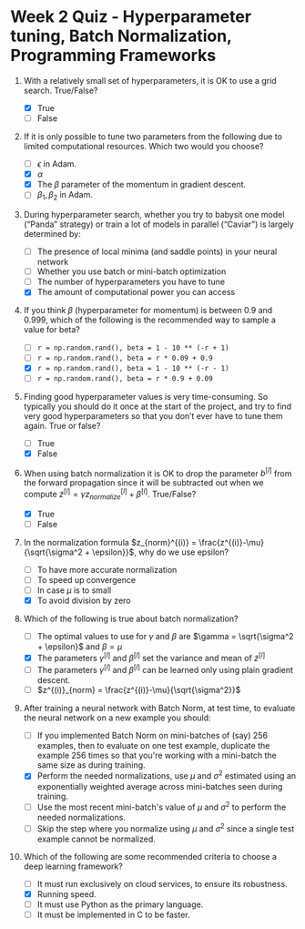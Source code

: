 # Week 2 Quiz - Hyperparameter tuning, Batch Normalization, Programming Frameworks

1. With a relatively small set of hyperparameters, it is OK to use a grid search. True/False?

    - [x] True
    - [ ] False

2. If it is only possible to tune two parameters from the following due to limited computational resources. Which two would you choose?

    - [ ] $\epsilon$ in Adam.
    - [x] $\alpha$
    - [x] The $\beta$ parameter of the momentum in gradient descent.
    - [ ] $\beta_1, \beta_2$ in Adam.

3. During hyperparameter search, whether you try to babysit one model (“Panda” strategy) or train a lot of models in parallel (“Caviar”) is largely determined by:

    - [ ] The presence of local minima (and saddle points) in your neural network
    - [ ] Whether you use batch or mini-batch optimization
    - [ ] The number of hyperparameters you have to tune
    - [x] The amount of computational power you can access

4. If you think $\beta$ (hyperparameter for momentum) is between 0.9 and 0.999, which of the following is the recommended way to sample a value for beta?

    - [ ] `r = np.random.rand(), beta = 1 - 10 ** (-r + 1)`
    - [ ] `r = np.random.rand(), beta = r * 0.09 + 0.9`
    - [x] `r = np.random.rand(), beta = 1 - 10 ** (-r - 1)`
    - [ ] `r = np.random.rand(), beta = r * 0.9 + 0.09`

5. Finding good hyperparameter values is very time-consuming. So typically you should do it once at the start of the project, and try to find very good hyperparameters so that you don’t ever have to tune them again. True or false?

    - [ ] True
    - [x] False

6. When using batch normalization it is OK to drop the parameter $b^{[l]}$ from the forward propagation since it will be subtracted out when we compute $\tilde{z}^{[l]} = \gamma z^{[l]}_{normalize} + \beta^{[l]}$. True/False?

    - [x] True
    - [ ] False

7. In the normalization formula $z_{norm}^{(i)} = \frac{z^{(i)}-\mu}{\sqrt{\sigma^2 + \epsilon}}$, why do we use epsilon?

    - [ ] To have more accurate normalization
    - [ ] To speed up convergence
    - [ ] In case $\mu$ is to small
    - [x] To avoid division by zero

8. Which of the following is true about batch normalization?

    - [ ] The optimal values to use for $\gamma$ and $\beta$ are $\gamma = \sqrt{\sigma^2 + \epsilon}$ and $\beta = \mu$
    - [x] The parameters $\gamma^{[l]}$ and $\beta^{[l]}$ set the variance and mean of $\tilde{z}^{[l]}$
    - [ ] The parameters $\gamma^{[l]}$ and $\beta^{[l]}$ can be learned only using plain gradient descent.
    - [ ] $z^{(i)}_{norm} = \frac{z^{(i)}-\mu}{\sqrt{\sigma^2}}$

9. After training a neural network with Batch Norm, at test time, to evaluate the neural network on a new example you should:

    - [ ] If you implemented Batch Norm on mini-batches of (say) 256 examples, then to evaluate on one test example, duplicate the example 256 times so that you're working with a mini-batch the same size as during  training.
    - [x] Perform the needed normalizations, use $\mu$ and $\sigma^2$ estimated using an exponentially weighted average across mini-batches seen during training.
    - [ ] Use the most recent mini-batch's value of $\mu$ and $\sigma^2$ to perform the needed normalizations.
    - [ ] Skip the step where you normalize using $\mu$ and $\sigma^2$ since a single test example cannot be normalized.

10. Which of the following are some recommended criteria to choose a deep learning framework?

    - [ ] It must run exclusively on cloud services, to ensure its robustness.
    - [x] Running speed.
    - [ ] It must use Python as the primary language.
    - [ ] It must be implemented in C to be faster.
